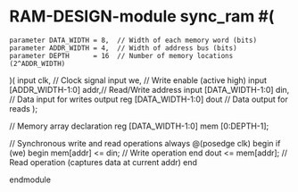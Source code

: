 # RAM-DESIGN-module sync_ram #(
    parameter DATA_WIDTH = 8,  // Width of each memory word (bits)
    parameter ADDR_WIDTH = 4,  // Width of address bus (bits)
    parameter DEPTH      = 16  // Number of memory locations (2^ADDR_WIDTH)
)(
    input clk,                  // Clock signal
    input we,                   // Write enable (active high)
    input [ADDR_WIDTH-1:0] addr,// Read/Write address
    input [DATA_WIDTH-1:0] din, // Data input for writes
    output reg [DATA_WIDTH-1:0] dout // Data output for reads
);

// Memory array declaration
reg [DATA_WIDTH-1:0] mem [0:DEPTH-1];

// Synchronous write and read operations
always @(posedge clk) begin
    if (we) begin
        mem[addr] <= din;      // Write operation
    end
    dout <= mem[addr];         // Read operation (captures data at current addr)
end

endmodule
